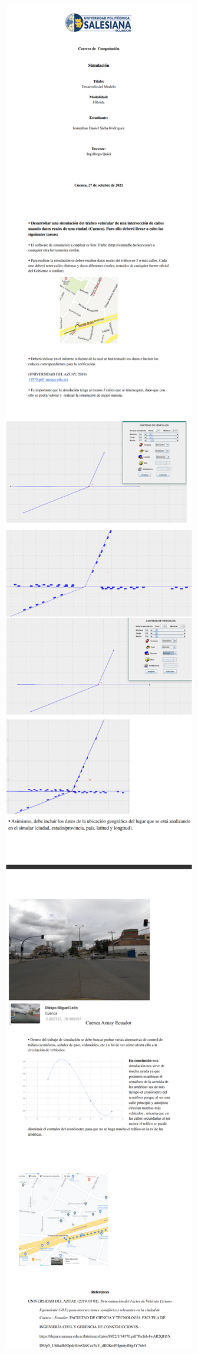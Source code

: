 ![](informe/1.png)
![](informe/2.png)
![](informe/3.png)
![](informe/5.png)
![](informe/6.png)
![](informe/7.png)
![](informe/8.png)
